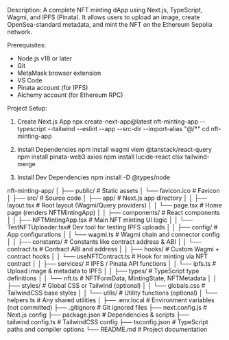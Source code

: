 Description:
A complete NFT minting dApp using Next.js, TypeScript, Wagmi, and IPFS (Pinata). It allows users to upload an image, create OpenSea-standard metadata, and mint the NFT on the Ethereum Sepolia network.

Prerequisites:
- Node.js v18 or later
- Git
- MetaMask browser extension
- VS Code
- Pinata account (for IPFS)
- Alchemy account (for Ethereum RPC)

Project Setup:

1. Create Next.js App
npx create-next-app@latest nft-minting-app --typescript --tailwind --eslint --app --src-dir --import-alias "@/*"
cd nft-minting-app

2. Install Dependencies
npm install wagmi viem @tanstack/react-query
npm install pinata-web3 axios
npm install lucide-react clsx tailwind-merge

3. Install Dev Dependencies
npm install -D @types/node

nft-minting-app/
│
├── public/                      # Static assets
│   └── favicon.ico             # Favicon
│
├── src/                        # Source code
│   ├── app/                    # Next.js app directory
│   │   ├── layout.tsx         # Root layout (Wagmi/Query providers)
│   │   └── page.tsx           # Home page (renders NFTMintingApp)
│
│   ├── components/             # React components
│   │   ├── NFTMintingApp.tsx  # Main NFT minting UI logic
│   │   └── TestNFTUploader.tsx# Dev tool for testing IPFS uploads
│
│   ├── config/                 # App configurations
│   │   └── wagmi.ts            # Wagmi chain and connector config
│
│   ├── constants/              # Constants like contract address & ABI
│   │   └── contract.ts         # Contract ABI and address
│
│   ├── hooks/                  # Custom Wagmi + contract hooks
│   │   └── useNFTContract.ts   # Hook for minting via NFT contract
│
│   ├── services/               # IPFS / Pinata API functions
│   │   └── ipfs.ts             # Upload image & metadata to IPFS
│
│   ├── types/                  # TypeScript type definitions
│   │   └── nft.ts              # NFTFormData, MintingState, NFTMetadata
│
│   ├── styles/                 # Global CSS or Tailwind (optional)
│   │   └── globals.css         # TailwindCSS base styles
│
│   └── utils/                  # Utility functions (optional)
│       └── helpers.ts          # Any shared utilities
│
├── .env.local                  # Environment variables (not committed)
├── .gitignore                  # Git ignored files
├── next.config.js              # Next.js config
├── package.json                # Dependencies & scripts
├── tailwind.config.ts          # TailwindCSS config
├── tsconfig.json               # TypeScript paths and compiler options
└── README.md                   # Project documentation
